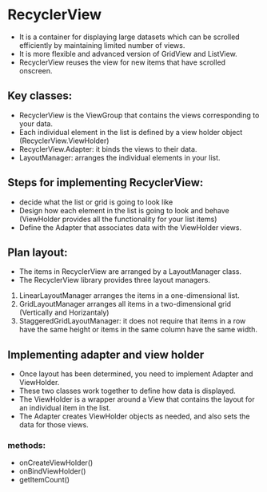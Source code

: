 # RecyclerView

- It is a container for displaying large datasets which can be scrolled efficiently by maintaining limited number of views.
- It is more flexible and advanced version of GridView and ListView.
- RecyclerView reuses the view for new items that have scrolled onscreen.

## Key classes:
- RecyclerView is the ViewGroup that contains the views corresponding to your data. 
- Each individual element in the list is defined by a view holder object (RecyclerView.ViewHolder)
- RecyclerView.Adapter: it binds the views to their data.
- LayoutManager: arranges the individual elements in your list.

## Steps for implementing  RecyclerView:
- decide what the list or grid is going to look like
- Design how each element in the list is going to look and behave (ViewHolder provides all the functionality for your list items)
- Define the Adapter that associates  data with the ViewHolder views.

## Plan layout:
- The items in RecyclerView are arranged by a LayoutManager class.
- The RecyclerView library provides three layout managers.
1. LinearLayoutManager arranges the items in a one-dimensional list.
2. GridLayoutManager arranges all items in a two-dimensional grid (Vertically and Horizantaly)
3. StaggeredGridLayoutManager: it does not require that items in a row have the same height  or items in the same column have the same width.

## Implementing  adapter and view holder
- Once layout has been determined, you need to implement  Adapter and ViewHolder. 
- These two classes work together to define how  data is displayed. 
- The ViewHolder is a wrapper around a View that contains the layout for an individual item in the list.
- The Adapter creates ViewHolder objects as needed, and also sets the data for those views. 

### methods:
- onCreateViewHolder()
- onBindViewHolder()
- getItemCount()

